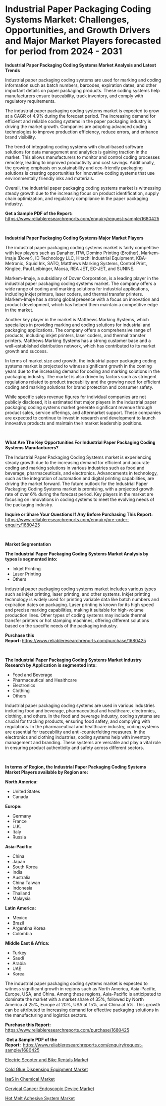 <p><h1>Industrial Paper Packaging Coding Systems Market: Challenges, Opportunities, and Growth Drivers and Major Market Players forecasted for period from 2024 - 2031</h1></p><p><strong>Industrial Paper Packaging Coding Systems Market Analysis and Latest Trends</strong></p>
<p><p>Industrial paper packaging coding systems are used for marking and coding information such as batch numbers, barcodes, expiration dates, and other important details on paper packaging products. These coding systems help manufacturers ensure traceability, track inventory, and comply with regulatory requirements.</p><p>The industrial paper packaging coding systems market is expected to grow at a CAGR of 4.9% during the forecast period. The increasing demand for efficient and reliable coding systems in the paper packaging industry is driving the market growth. Companies are adopting advanced coding technologies to improve production efficiency, reduce errors, and enhance brand visibility.</p><p>The trend of integrating coding systems with cloud-based software solutions for data management and analytics is gaining traction in the market. This allows manufacturers to monitor and control coding processes remotely, leading to improved productivity and cost savings. Additionally, the growing emphasis on sustainability and eco-friendly packaging solutions is creating opportunities for innovative coding systems that use environmentally friendly inks and materials.</p><p>Overall, the industrial paper packaging coding systems market is witnessing steady growth due to the increasing focus on product identification, supply chain optimization, and regulatory compliance in the paper packaging industry.</p></p>
<p><strong>Get a Sample PDF of the Report:&nbsp;</strong> <a href="https://www.reliableresearchreports.com/enquiry/request-sample/1680425">https://www.reliableresearchreports.com/enquiry/request-sample/1680425</a></p>
<p>&nbsp;</p>
<p><strong>Industrial Paper Packaging Coding Systems Major Market Players</strong></p>
<p><p>The industrial paper packaging coding systems market is fairly competitive with key players such as Danaher, ITW, Domino Printing (Brother), Markem-Imaje (Dover), ID Technology LLC, Hitachi Industrial Equipment, KBA-Metronic, Squid Ink, SATO, Matthews Marking Systems, Control Print, Kinglee, Paul Leibinger, Macsa, REA JET, EC-JET, and SUNINE.</p><p>Markem-Imaje, a subsidiary of Dover Corporation, is a leading player in the industrial paper packaging coding systems market. The company offers a wide range of coding and marking solutions for industrial applications, including inkjet printers, laser coders, and thermal transfer printers. Markem-Imaje has a strong global presence with a focus on innovation and product development, which has helped them maintain a competitive edge in the market.</p><p>Another key player in the market is Matthews Marking Systems, which specializes in providing marking and coding solutions for industrial and packaging applications. The company offers a comprehensive range of products, including inkjet printers, laser coders, and thermal transfer printers. Matthews Marking Systems has a strong customer base and a well-established distribution network, which has contributed to its market growth and success.</p><p>In terms of market size and growth, the industrial paper packaging coding systems market is projected to witness significant growth in the coming years due to the increasing demand for coding and marking solutions in the packaging industry. The market is also driven by factors such as stringent regulations related to product traceability and the growing need for efficient coding and marking solutions for brand protection and consumer safety.</p><p>While specific sales revenue figures for individual companies are not publicly disclosed, it is estimated that major players in the industrial paper packaging coding systems market generate significant revenue through product sales, service offerings, and aftermarket support. These companies are expected to continue to invest in research and development to launch innovative products and maintain their market leadership positions.</p></p>
<p>&nbsp;</p>
<p><strong>What Are The Key Opportunities For Industrial Paper Packaging Coding Systems Manufacturers?</strong></p>
<p><p>The Industrial Paper Packaging Coding Systems market is experiencing steady growth due to the increasing demand for efficient and accurate coding and marking solutions in various industries such as food and beverage, pharmaceuticals, and electronics. Advancements in technology, such as the integration of automation and digital printing capabilities, are driving the market forward. The future outlook for the Industrial Paper Packaging Coding Systems market is promising, with a projected growth rate of over 6% during the forecast period. Key players in the market are focusing on innovations in coding systems to meet the evolving needs of the packaging industry.</p></p>
<p><strong>Inquire or Share Your Questions If Any Before Purchasing This Report:</strong> <a href="https://www.reliableresearchreports.com/enquiry/pre-order-enquiry/1680425">https://www.reliableresearchreports.com/enquiry/pre-order-enquiry/1680425</a></p>
<p>&nbsp;</p>
<p><strong>Market Segmentation</strong></p>
<p><strong>The Industrial Paper Packaging Coding Systems Market Analysis by types is segmented into:</strong></p>
<p><ul><li>Inkjet Printing</li><li>Laser Printing</li><li>Others</li></ul></p>
<p><p>Industrial paper packaging coding systems market includes various types such as inkjet printing, laser printing, and other systems. Inkjet printing technology is widely used for printing variable data like batch numbers and expiration dates on packaging. Laser printing is known for its high speed and precise marking capabilities, making it suitable for high-volume production lines. Other types of coding systems may include thermal transfer printers or hot stamping machines, offering different solutions based on the specific needs of the packaging industry.</p></p>
<p><strong>Purchase this Report:&nbsp;</strong><a href="https://www.reliableresearchreports.com/purchase/1680425">https://www.reliableresearchreports.com/purchase/1680425</a></p>
<p>&nbsp;</p>
<p><strong>The Industrial Paper Packaging Coding Systems Market Industry Research by Application is segmented into:</strong></p>
<p><ul><li>Food and Beverage</li><li>Pharmaceutical and Healthcare</li><li>Electronics</li><li>Clothing</li><li>Others</li></ul></p>
<p><p>Industrial paper packaging coding systems are used in various industries including food and beverage, pharmaceutical and healthcare, electronics, clothing, and others. In the food and beverage industry, coding systems are crucial for tracking products, ensuring food safety, and complying with regulations. In the pharmaceutical and healthcare industry, coding systems are essential for traceability and anti-counterfeiting measures. In the electronics and clothing industries, coding systems help with inventory management and branding. These systems are versatile and play a vital role in ensuring product authenticity and safety across different sectors.</p></p>
<p>&nbsp;</p>
<p><strong>In terms of Region, the Industrial Paper Packaging Coding Systems Market Players available by Region are:</strong></p>
<p>
    <p> <strong> North America: </strong>
        <ul>
            <li>United States</li>
            <li>Canada</li>
        </ul>
        </p> 
    <p> <strong> Europe: </strong>
        <ul>
            <li>Germany</li>
            <li>France</li>
            <li>U.K.</li>
            <li>Italy</li>
            <li>Russia</li>
        </ul>
        </p> 
    <p> <strong> Asia-Pacific: </strong>
        <ul>
            <li>China</li>
            <li>Japan</li>
            <li>South Korea</li>
            <li>India</li>
            <li>Australia</li>
            <li>China Taiwan</li>
            <li>Indonesia</li>
            <li>Thailand</li>
            <li>Malaysia</li>
        </ul>
        </p> 
    <p> <strong> Latin America: </strong>
        <ul>
            <li>Mexico</li>
            <li>Brazil</li>
            <li>Argentina Korea</li>
            <li>Colombia</li>
        </ul>
        </p> 
    <p> <strong> Middle East & Africa: </strong>
        <ul>
            <li>Turkey</li>
            <li>Saudi</li>
            <li>Arabia</li>
            <li>UAE</li>
            <li>Korea</li>
        </ul>
    </p>
    </p>
<p><p>The industrial paper packaging coding systems market is expected to witness significant growth in regions such as North America, Asia-Pacific, Europe, USA, and China. Among these regions, Asia-Pacific is anticipated to dominate the market with a market share of 35%, followed by North America at 25%, Europe at 20%, USA at 15%, and China at 5%. This growth can be attributed to increasing demand for effective packaging solutions in the manufacturing and logistics sectors.</p></p>
<p><strong>Purchase this Report: </strong><a href="https://www.reliableresearchreports.com/purchase/1680425">https://www.reliableresearchreports.com/purchase/1680425</a></p>
<p>&nbsp;<strong>Get a Sample PDF of the Report:&nbsp;&nbsp;</strong><a href="https://www.reliableresearchreports.com/enquiry/request-sample/1680425">https://www.reliableresearchreports.com/enquiry/request-sample/1680425</a></p>
<p><strong></strong></p>
<p><p><a href="https://medium.com/p/c3034937969c/edit">Electric Scooter and Bike Rentals Market</a></p><p><a href="https://issuu.com/reportprime-2/docs/cold-glue-dispensing-equipment-market-size-2030.pp">Cold Glue Dispensing Equipment Market</a></p><p><a href="https://medium.com/p/1a35dfd7d1b4/edit">IaaS in Chemical Market</a></p><p><a href="https://github.com/irfadac/Market-Research-Report-List-2/blob/main/cervical-cancer-endoscopic-device-market.md">Cervical Cancer Endoscopic Device Market</a></p><p><a href="https://issuu.com/reportprime-2/docs/hot-melt-adhesive-system-market-size-2030.pptx">Hot Melt Adhesive System Market</a></p></p>